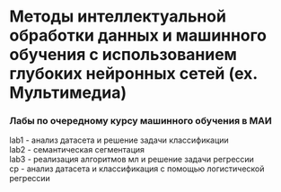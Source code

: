 # Методы интеллектуальной обработки данных и машинного обучения с использованием глубоких нейронных сетей (ex. Мультимедиа)
### Лабы по очередному курсу машинного обучения в МАИ

lab1 - анализ датасета и решение задачи классификации  
lab2 - семантическая сегментация  
lab3 - реализация алгоритмов мл и решение задачи регрессии  
cp - анализ датасета и классификация с помощью логистической регрессии  
